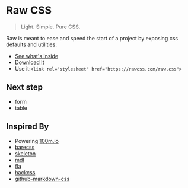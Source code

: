 # Raw CSS
> Light. Simple. Pure CSS.

Raw is meant to ease and speed the start of a project by exposing css defaults and utilities:
- [See what's inside](https://rawcss.com/raw.css)
- <a href="https://rawcss.com/raw.css" download>Download It</a>
- Use it:`<link rel="stylesheet" href="https://rawcss.com/raw.css">`

## Next step

- form
- table

## Inspired By

- Powering [100m.io](http://100m.io/)
- [barecss](http://www.barecss.com/)
- [skeleton](http://getskeleton.com/)
- [mdl](https://getmdl.io/)
- [fla](http://progressivered.com/fla/?d=0&v=1&h=1&s=0&i=000&a=000)
- [hackcss](https://hackcss.egoist.moe/)
- [github-markdown-css](https://github.com/sindresorhus/github-markdown-css)
